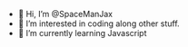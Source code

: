 - 👋 Hi, I’m @SpaceManJax
- 👀 I’m interested in coding along other stuff.
- 🌱 I’m currently learning Javascript

<!---
SpaceManJax/SpaceManJax is a ✨ special ✨ repository because its `README.md` (this file) appears on your GitHub profile.
You can click the Preview link to take a look at your changes.
--->
